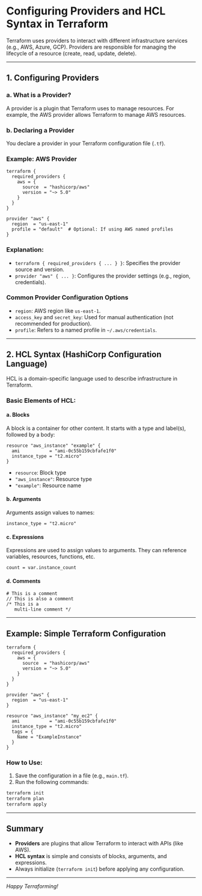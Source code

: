 # Configuring Providers and HCL Syntax in Terraform

Terraform uses providers to interact with different infrastructure services (e.g., AWS, Azure, GCP). Providers are responsible for managing the lifecycle of a resource (create, read, update, delete).

---

## 1. Configuring Providers

### a. What is a Provider?
A provider is a plugin that Terraform uses to manage resources. For example, the AWS provider allows Terraform to manage AWS resources.

### b. Declaring a Provider
You declare a provider in your Terraform configuration file (`.tf`).

### Example: AWS Provider
```hcl
terraform {
  required_providers {
    aws = {
      source  = "hashicorp/aws"
      version = "~> 5.0"
    }
  }
}

provider "aws" {
  region  = "us-east-1"
  profile = "default"  # Optional: If using AWS named profiles
}
```

### Explanation:
- `terraform { required_providers { ... } }`: Specifies the provider source and version.
- `provider "aws" { ... }`: Configures the provider settings (e.g., region, credentials).

### Common Provider Configuration Options
- `region`: AWS region like `us-east-1`.
- `access_key` and `secret_key`: Used for manual authentication (not recommended for production).
- `profile`: Refers to a named profile in `~/.aws/credentials`.

---

## 2. HCL Syntax (HashiCorp Configuration Language)

HCL is a domain-specific language used to describe infrastructure in Terraform.

### Basic Elements of HCL:

#### a. Blocks
A block is a container for other content. It starts with a type and label(s), followed by a body:
```hcl
resource "aws_instance" "example" {
  ami           = "ami-0c55b159cbfafe1f0"
  instance_type = "t2.micro"
}
```
- `resource`: Block type
- `"aws_instance"`: Resource type
- `"example"`: Resource name

#### b. Arguments
Arguments assign values to names:
```hcl
instance_type = "t2.micro"
```

#### c. Expressions
Expressions are used to assign values to arguments. They can reference variables, resources, functions, etc.
```hcl
count = var.instance_count
```

#### d. Comments
```hcl
# This is a comment
// This is also a comment
/* This is a
   multi-line comment */
```

---

## Example: Simple Terraform Configuration

```hcl
terraform {
  required_providers {
    aws = {
      source  = "hashicorp/aws"
      version = "~> 5.0"
    }
  }
}

provider "aws" {
  region  = "us-east-1"
}

resource "aws_instance" "my_ec2" {
  ami           = "ami-0c55b159cbfafe1f0"
  instance_type = "t2.micro"
  tags = {
    Name = "ExampleInstance"
  }
}
```

### How to Use:
1. Save the configuration in a file (e.g., `main.tf`).
2. Run the following commands:
```bash
terraform init
terraform plan
terraform apply
```

---

## Summary
- **Providers** are plugins that allow Terraform to interact with APIs (like AWS).
- **HCL syntax** is simple and consists of blocks, arguments, and expressions.
- Always initialize (`terraform init`) before applying any configuration.

---

*Happy Terraforming!*

